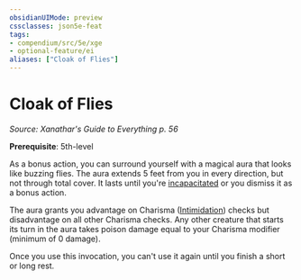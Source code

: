 ```yaml
---
obsidianUIMode: preview
cssclasses: json5e-feat
tags:
- compendium/src/5e/xge
- optional-feature/ei
aliases: ["Cloak of Flies"]
---
```

# Cloak of Flies
*Source: Xanathar's Guide to Everything p. 56*  

**Prerequisite**: 5th-level

As a bonus action, you can surround yourself with a magical aura that looks like buzzing flies. The aura extends 5 feet from you in every direction, but not through total cover. It lasts until you're [incapacitated](rules/conditions.md#incapacitated) or you dismiss it as a bonus action.

The aura grants you advantage on Charisma ([Intimidation](rules/skills.md#Intimidation)) checks but disadvantage on all other Charisma checks. Any other creature that starts its turn in the aura takes poison damage equal to your Charisma modifier (minimum of 0 damage).

Once you use this invocation, you can't use it again until you finish a short or long rest.